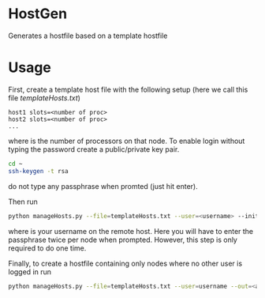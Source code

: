 # HostGen
Generates a hostfile based on a template hostfile

# Usage
First, create a template host file with the following setup (here we call this file *templateHosts.txt*)
```
host1 slots=<number of proc>
host2 slots=<number of proc>
...
```
where <number of proc> is the number of processors on that node.
To enable login without typing the password create a public/private key pair.
```bash
cd ~
ssh-keygen -t rsa
```
do not type any passphrase when promted (just hit enter).

Then run
```bash
python manageHosts.py --file=templateHosts.txt --user=<username> --init
```
where <username> is your username on the remote host.
Here you will have to enter the passphrase twice per node when prompted.
However, this step is only required to do one time.

Finally, to create a hostfile containing only nodes where no other user is logged in run
```bash
python manageHosts.py --file=templateHosts.txt --user=username --out=<availableHosts.txt>
```

